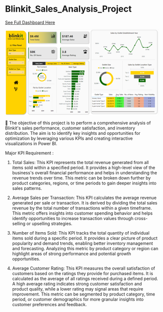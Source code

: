 # Blinkit_Sales_Analysis_Project

[See Full Dashboard Here](https://app.powerbi.com/view?r=eyJrIjoiMTA5Y2RlZGItYTdmMC00MzJiLThhYjgtYjRkMjU5ZjdhMTU3IiwidCI6ImRmODY3OWNkLWE4MGUtNDVkOC05OWFjLWM4M2VkN2ZmOTVhMCJ9)

![See Dashboard](Blinkit_Report.png)

🎯 The objective of this project is to perform a comprehensive analysis of Blinkit's sales performance, customer satisfaction, and inventory distribution. The aim is to identify key insights and opportunities for optimization by leveraging various KPIs and creating interactive visualizations in Power BI.

Major KPI Requirement :
1. Total Sales:
This KPI represents the total revenue generated from all items sold within a specified period. It provides a high-level view of the business's overall financial performance and helps in understanding the revenue trends over time. This metric can be broken down further by product categories, regions, or time periods to gain deeper insights into sales patterns.

2. Average Sales per Transaction:
This KPI calculates the average revenue generated per sale or transaction. It is derived by dividing the total sales revenue by the total number of transactions within a given timeframe. This metric offers insights into customer spending behavior and helps identify opportunities to increase transaction values through cross-selling or upselling strategies.

3. Number of Items Sold:
This KPI tracks the total quantity of individual items sold during a specific period. It provides a clear picture of product popularity and demand trends, enabling better inventory management and forecasting. Analyzing this metric by product category or region can highlight areas of strong performance and potential growth opportunities.

4. Average Customer Rating:
This KPI measures the overall satisfaction of customers based on the ratings they provide for purchased items. It is calculated as the average of all ratings received during a defined period. A high average rating indicates strong customer satisfaction and product quality, while a lower rating may signal areas that require improvement. This metric can be segmented by product category, time period, or customer demographics for more granular insights into customer preferences and feedback.

